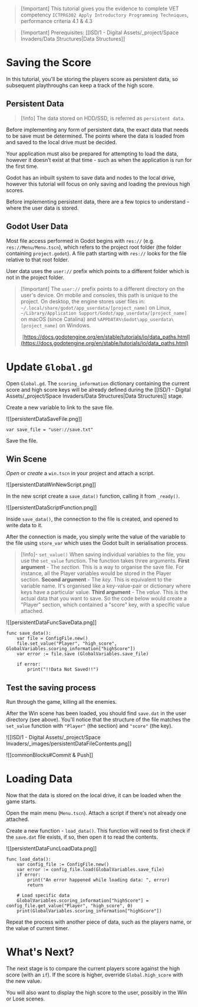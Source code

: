 > [!important] This tutorial gives you the evidence to complete VET competency `ICTPRG302 Apply Introductory Programming Techniques`, performance criteria 4.1 & 4.3

> [!important] Prerequisites: [[ISD/1 - Digital Assets/_project/Space Invaders/Data Structures|Data Structures]]
# Saving the Score

In this tutorial, you'll be storing the players score as persistent data, so subsequent playthroughs can keep a track of the high score.
## Persistent Data

> [!info] The data stored on HDD/SSD, is referred as `persistent data`.

Before implementing any form of persistent data, the exact data that needs to be save must be determined. The points where the data is loaded from and saved to the local drive must be decided.

Your application must also be prepared for attempting to load the data, however it doesn’t exist at that time - such as when the application is run for the first time.

Godot has an inbuilt system to save data and nodes to the local drive, however this tutorial will focus on only saving and loading the previous high scores.

Before implementing persistent data, there are a few topics to understand - where the user data is stored.

## Godot User Data

Most file access performed in Godot begins with `res://` (e.g. `res://Menu/Menu.tscn`), which refers to the project root folder (the folder containing `project.godot`). A file path starting with `res://` looks for the file relative to that root folder.

User data uses the `user://` prefix which points to a different folder which is not in the project folder.

> [!important] The `user://` prefix points to a different directory on the user's device. On mobile and consoles, this path is unique to the project. On desktop, the engine stores user files in:
> `~/.local/share/godot/app_userdata/[project_name]` on Linux, 
> `~/Library/Application Support/Godot/app_userdata/[project_name]` on macOS (since Catalina) and
> `%APPDATA%\Godot\app_userdata\[project_name]` on Windows.
> 
> [https://docs.godotengine.org/en/stable/tutorials/io/data_paths.html](https://docs.godotengine.org/en/stable/tutorials/io/data_paths.html)




# Update `Global.gd`

Open `Global.gd`. The `scoring_information` dictionary containing the current score and high score keys will be already defined during the [[ISD/1 - Digital Assets/_project/Space Invaders/Data Structures|Data Structures]] stage. 

Create a new variable to link to the save file.

![[persistentDataSaveFile.png]]

```gdscript
var save_file = "user://save.txt"
```

Save the file.
## Win Scene

*Open* or *create* a `win.tscn` in your project and attach a script.

![[persistentDataWinNewScript.png]]

In the new script create a `save_data()` function, calling it from `_ready()`.

![[persistentDataScriptFunction.png]]

Inside `save_data()`, the connection to the file is created, and opened to write data to it. 

After the connection is made, you simply write the value of the variable to the file using `store_var` which uses the Godot built in serialisation process.

> [!info]- `set_value()`
> When saving individual variables to the file, you use the `set_value` function. The function takes three arguments.
> **First argument** - The *section*. This is a way to organise the save file. For instance, all the Player variables would be stored in the Player section.
> **Second argument** - The *key*. This is equivalent to the variable name. It's organised like a key-value-pair or dictionary where keys have a particular value.
> **Third argument** - The *value*. This is the actual data that you want to save.
> So the code below would create a "Player" section, which contained a "score" key, with a specific value attached.

![[persistentDataFuncSaveData.png]]

```gdscript
func save_data():
	var file = ConfigFile.new()
	file.set_value("Player", "high_score", GlobalVariables.scoring_information["highScore"])
	var error := file.save (GlobalVariables.save_file)
	
	if error:
		print("!!Data Not Saved!!")
```

## Test the saving process

Run through the game, killing all the enemies. 

After the Win scene has been loaded, you should find `save.dat` in the user directory (see above). You'll notice that the structure of the file matches the `set_value` function with `"Player"` (the section) and `"score"` (the key).

![[ISD/1 - Digital Assets/_project/Space Invaders/_images/persistentDataFileContents.png]]

![[commonBlocks#Commit & Push]]
# Loading Data

Now that the data is stored on the local drive, it can be loaded when the game starts.

Open the main menu (`Menu.tscn`). Attach a script if there's not already one attached.

Create a new function - `load_data()`. This function will need to first check if the `save.dat` file exists, if so, then open it to read the contents.

![[persistentDataFuncLoadData.png]]



```gdscript
func load_data():
	var config_file := ConfigFile.new()
	var error := config_file.load(GlobalVariables.save_file)
	if error:
		print("An error happened while loading data: ", error)
		return
	
	# Load specific data
	GlobalVariables.scoring_information["highScore"] = config_file.get_value("Player", "high_score", 0)
	print(GlobalVariables.scoring_information["highScore"])
```

Repeat the process with another piece of data, such as the players name, or the value of current timer.

# What's Next?

The next stage is to compare the current players score against the high score (with an `if`). If the score is higher, override `Global.high_score` with the new value.

You will also want to display the high score to the user, possibly in the Win or Lose scenes.

